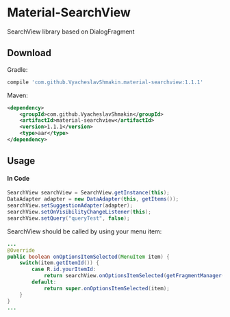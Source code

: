 # Material-SearchView
SearchView library based on DialogFragment

Download
--------

Gradle:

```groovy
compile 'com.github.VyacheslavShmakin.material-searchview:1.1.1'
```

Maven:

```xml
<dependency>
    <groupId>com.github.VyacheslavShmakin</groupId>
    <artifactId>material-searchview</artifactId>
    <version>1.1.1</version>
    <type>aar</type>
</dependency>
```


Usage
-----
#### In Code
``` java
SearchView searchView = SearchView.getInstance(this);
DataAdapter adapter = new DataAdapter(this, getItems());
searchView.setSuggestionAdapter(adapter);
searchView.setOnVisibilityChangeListener(this);
searchView.setQuery("queryTest", false);
```

SearchView should be called by using your menu item:
``` java
...
@Override
public boolean onOptionsItemSelected(MenuItem item) {
    switch(item.getItemId()) {
        case R.id.yourItemId:
            return searchView.onOptionsItemSelected(getFragmentManager(), item);
        default:
            return super.onOptionsItemSelected(item);
    }
}
...
```

